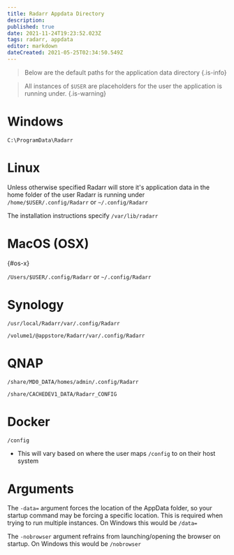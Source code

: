 ```yaml
---
title: Radarr Appdata Directory
description: 
published: true
date: 2021-11-24T19:23:52.023Z
tags: radarr, appdata
editor: markdown
dateCreated: 2021-05-25T02:34:50.549Z
---
```


> Below are the default paths for the application data directory {.is-info}

> All instances of `$USER` are placeholders for the user the application is running under. {.is-warning}

# Windows

`C:\ProgramData\Radarr`

# Linux

Unless otherwise specified Radarr will store it's application data in the home folder of the user Radarr is running under `/home/$USER/.config/Radarr` or `~/.config/Radarr`

The installation instructions specify `/var/lib/radarr`

# MacOS (OSX)

{#os-x}

`/Users/$USER/.config/Radarr` or `~/.config/Radarr`

# Synology

`/usr/local/Radarr/var/.config/Radarr`

`/volume1/@appstore/Radarr/var/.config/Radarr`

# QNAP

`/share/MD0_DATA/homes/admin/.config/Radarr`

`/share/CACHEDEV1_DATA/Radarr_CONFIG`

# Docker

`/config`

- This will vary based on where the user maps `/config` to on their host system

# Arguments

The `-data=` argument forces the location of the AppData folder, so your startup command may be forcing a specific location. This is required when trying to run multiple instances. On Windows this would be `/data=`

The `-nobrowser` argument refrains from launching/opening the browser on startup. On Windows this would be `/nobrowser`
